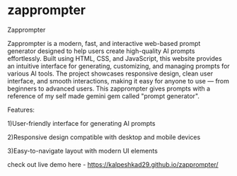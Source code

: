 # zapprompter
Zapprompter

Zapprompter is a modern, fast, and interactive web-based prompt generator designed to help users create high-quality AI prompts effortlessly. Built using HTML, CSS, and JavaScript, this website provides an intuitive interface for generating, customizing, and managing prompts for various AI tools. The project showcases responsive design, clean user interface, and smooth interactions, making it easy for anyone to use — from beginners to advanced users. This zapprompter gives prompts with a reference of my self made gemini gem called "prompt generator".

Features:

1)User-friendly interface for generating AI prompts

2)Responsive design compatible with desktop and mobile devices

3)Easy-to-navigate layout with modern UI elements

check out live demo here - https://kalpeshkad29.github.io/zapprompter/
